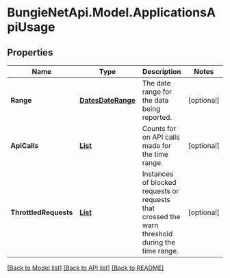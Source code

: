 # BungieNetApi.Model.ApplicationsApiUsage
## Properties

Name | Type | Description | Notes
------------ | ------------- | ------------- | -------------
**Range** | [**DatesDateRange**](DatesDateRange.md) | The date range for the data being reported. | [optional] 
**ApiCalls** | [**List<ApplicationsSeries>**](ApplicationsSeries.md) | Counts for on API calls made for the time range. | [optional] 
**ThrottledRequests** | [**List<ApplicationsSeries>**](ApplicationsSeries.md) | Instances of blocked requests or requests that crossed the warn threshold during the time range. | [optional] 

[[Back to Model list]](../README.md#documentation-for-models) [[Back to API list]](../README.md#documentation-for-api-endpoints) [[Back to README]](../README.md)

